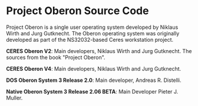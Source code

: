 # Project Oberon Source Code

Project Oberon is a single user operating system developed by Niklaus Wirth and Jurg Gutknecht. The Oberon operating system was originally developed as part of the NS32032-based Ceres workstation project. 

**CERES Oberon V2**: Main developers, Niklaus Wirth and Jurg Gutknecht. The sources from the book "Project Oberon".

**CERES Oberon V4**: Main developers, Niklaus Wirth and Jurg Gutknecht.

**DOS Oberon System 3 Release 2.0**: Main developer, Andreas R. Distelli.

**Native Oberon System 3 Release 2.06 BETA**: Main Developer Pieter J. Muller.
